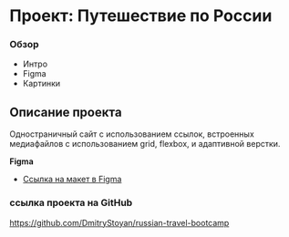 # Проект: Путешествие по России

### Обзор
* Интро
* Figma
* Картинки

## Описание проекта
Одностраничный сайт с использованием ссылок, встроенных медиафайлов с использованием grid, flexbox, и адаптивной верстки.


**Figma**

* [Ссылка на макет в Figma](https://www.figma.com/file/5S2WSbEFL6awjVWJ0NWL8Q/Sprint-3_-Russia-_-desktop-mobile?node-id=28503%3A0)

### ссылка проекта на GitHub
https://github.com/DmitryStoyan/russian-travel-bootcamp
